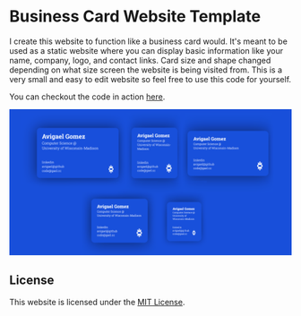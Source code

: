 # Business Card Website Template

I create this website to function like a business card would. It's meant to be used as a static website where you can display basic information like your name, company, logo, and contact links. Card size and shape changed depending on what size screen the website is being visited from. This is a very small and easy to edit website so feel free to use this code for yourself.

You can checkout the code in action [here](https://avigael.github.io/business-card-site/ "demo").

<a href="https://gaels.me">
	<img src="./screenshot.png" alt="Screenshot" />
</a>

## License
This website is licensed under the [MIT License](https://github.com/avigael/github-pages/blob/master/LICENSE).
